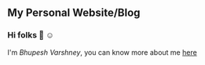 ## My Personal Website/Blog


### Hi folks :wave: :relaxed:

I'm *Bhupesh Varshney*, you can know more about me [here](https://bhupesh-v.github.io/about)
